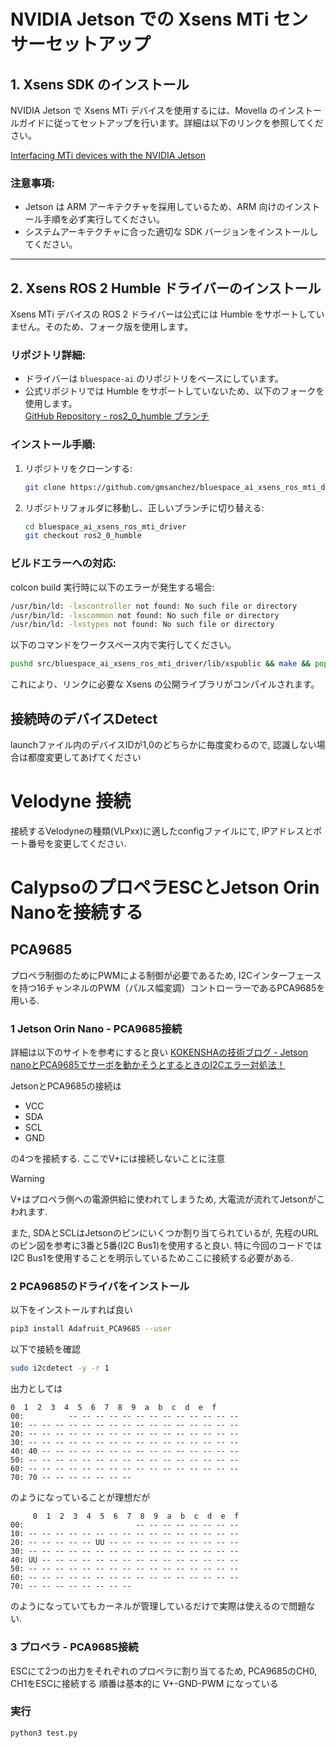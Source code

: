 # NVIDIA Jetson での Xsens MTi センサーセットアップ

## 1. Xsens SDK のインストール

NVIDIA Jetson で Xsens MTi デバイスを使用するには、Movella のインストールガイドに従ってセットアップを行います。詳細は以下のリンクを参照してください。

[Interfacing MTi devices with the NVIDIA Jetson](https://base.movella.com/s/article/Interfacing-MTi-devices-with-the-NVIDIA-Jetson-1605870420176?language=en_US)

### **注意事項:**
- Jetson は ARM アーキテクチャを採用しているため、ARM 向けのインストール手順を必ず実行してください。
- システムアーキテクチャに合った適切な SDK バージョンをインストールしてください。

---

## 2. Xsens ROS 2 Humble ドライバーのインストール

Xsens MTi デバイスの ROS 2 ドライバーは公式には Humble をサポートしていません。そのため、フォーク版を使用します。

### **リポジトリ詳細:**
- ドライバーは `bluespace-ai` のリポジトリをベースにしています。
- 公式リポジトリでは Humble をサポートしていないため、以下のフォークを使用します。  
  [GitHub Repository - ros2\_0\_humble ブランチ](https://github.com/gmsanchez/bluespace_ai_xsens_ros_mti_driver/tree/ros2_0_humble)

### **インストール手順:**
1. リポジトリをクローンする:
   ```bash
   git clone https://github.com/gmsanchez/bluespace_ai_xsens_ros_mti_driver.git
   ```
2. リポジトリフォルダに移動し、正しいブランチに切り替える:
    ```bash
    cd bluespace_ai_xsens_ros_mti_driver
    git checkout ros2_0_humble
    ```
### **ビルドエラーへの対応:**
colcon build 実行時に以下のエラーが発生する場合:

```bash
/usr/bin/ld: -lxscontroller not found: No such file or directory
/usr/bin/ld: -lxscommon not found: No such file or directory
/usr/bin/ld: -lxstypes not found: No such file or directory
```
以下のコマンドをワークスペース内で実行してください。
    
```bash
pushd src/bluespace_ai_xsens_ros_mti_driver/lib/xspublic && make && popd
```
これにより、リンクに必要な Xsens の公開ライブラリがコンパイルされます。

## 接続時のデバイスDetect
launchファイル内のデバイスIDが1,0のどちらかに毎度変わるので, 認識しない場合は都度変更してあげてください

# Velodyne 接続
接続するVelodyneの種類(VLPxx)に適したconfigファイルにて, IPアドレスとポート番号を変更してください.

# CalypsoのプロペラESCとJetson Orin Nanoを接続する

## PCA9685
プロペラ制御のためにPWMによる制御が必要であるため, I2Cインターフェースを持つ16チャンネルのPWM（パルス幅変調）コントローラーであるPCA9685を用いる.

### 1 Jetson Orin Nano - PCA9685接続
詳細は以下のサイトを参考にすると良い
[KOKENSHAの技術ブログ - Jetson nanoとPCA9685でサーボを動かそうとするときのI2Cエラー対処法！](URL "https://kokensha.xyz/jetson/jetson-nano-pca9685-i2c-error-resolution/")

JetsonとPCA9685の接続は
- VCC
- SDA
- SCL
- GND

の4つを接続する. ここでV+には接続しないことに注意

> [!WARNING]
> V+はプロペラ側への電源供給に使われてしまうため, 大電流が流れてJetsonがこわれます.

また, SDAとSCLはJetsonのピンにいくつか割り当てられているが, 先程のURLのピン図を参考に3番と5番(I2C Bus1)を使用すると良い. 特に今回のコードではI2C Bus1を使用することを明示しているためここに接続する必要がある.

### 2 PCA9685のドライバをインストール
以下をインストールすれば良い
```bash
pip3 install Adafruit_PCA9685 --user
```
以下で接続を確認
```bash
sudo i2cdetect -y -r 1
```
出力としては
```
0  1  2  3  4  5  6  7  8  9  a  b  c  d  e  f
00:          -- -- -- -- -- -- -- -- -- -- -- -- --
10: -- -- -- -- -- -- -- -- -- -- -- -- -- -- -- --
20: -- -- -- -- -- -- -- -- -- -- -- -- -- -- -- --
30: -- -- -- -- -- -- -- -- -- -- -- -- -- -- -- --
40: 40 -- -- -- -- -- -- -- -- -- -- -- -- -- -- --
50: -- -- -- -- -- -- -- -- -- -- -- -- -- -- -- --
60: -- -- -- -- -- -- -- -- -- -- -- -- -- -- -- --
70: 70 -- -- -- -- -- -- --
```
のようになっていることが理想だが
```
     0  1  2  3  4  5  6  7  8  9  a  b  c  d  e  f
00:                         -- -- -- -- -- -- -- -- 
10: -- -- -- -- -- -- -- -- -- -- -- -- -- -- -- -- 
20: -- -- -- -- -- UU -- -- -- -- -- -- -- -- -- -- 
30: -- -- -- -- -- -- -- -- -- -- -- -- -- -- -- -- 
40: UU -- -- -- -- -- -- -- -- -- -- -- -- -- -- -- 
50: -- -- -- -- -- -- -- -- -- -- -- -- -- -- -- -- 
60: -- -- -- -- -- -- -- -- -- -- -- -- -- -- -- -- 
70: -- -- -- -- -- -- -- --   
```
のようになっていてもカーネルが管理しているだけで実際は使えるので問題ない.

### 3 プロペラ - PCA9685接続
ESCにて2つの出力をそれぞれのプロペラに割り当てるため, PCA9685のCH0, CH1をESCに接続する
順番は基本的に V+-GND-PWM になっている

### 実行
```bash
python3 test.py
```
